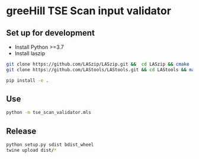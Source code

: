 # greeHill TSE Scan input validator

## Set up for development

* Install Python >=3.7
* Install laszip

```bash
git clone https://github.com/LASzip/LASzip.git &&  cd LASzip && cmake . && make -j6 && make install
git clone https://github.com/LAStools/LAStools.git && cd LAStools && make -j6 && cp bin/laszip /usr/local/bin
```

```bash
pip install -e .
```

## Use

```bash
python -m tse_scan_validator.mls
```

## Release

```bash
python setup.py sdist bdist_wheel
twine upload dist/*
```
